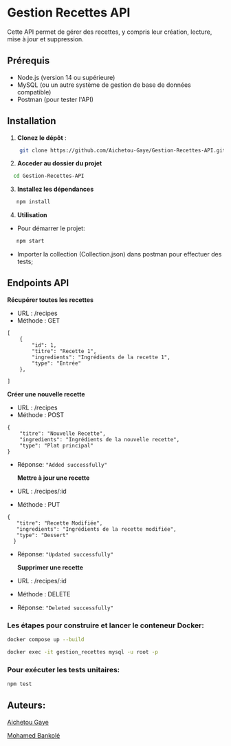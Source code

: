 # Gestion Recettes API

Cette API permet de gérer des recettes, y compris leur création, lecture, mise à jour et suppression.

## Prérequis

- Node.js (version 14 ou supérieure)
- MySQL (ou un autre système de gestion de base de données compatible)
- Postman (pour tester l'API)

## Installation

1. **Clonez le dépôt** :

```bash
    git clone https://github.com/Aichetou-Gaye/Gestion-Recettes-API.git
```

2.  **Acceder au dossier du projet**

```bash
  cd Gestion-Recettes-API
```

3. **Installez les dépendances**

```bash
   npm install
```

4. **Utilisation**

- Pour démarrer le projet:

```bash
   npm start
```

- Importer la collection (Collection.json) dans postman pour effectuer des tests;

## Endpoints API

**Récupérer toutes les recettes**

- URL : /recipes
- Méthode : GET

```
[
    {
        "id": 1,
        "titre": "Recette 1",
        "ingredients": "Ingrédients de la recette 1",
        "type": "Entrée"
    },

]
```

**Créer une nouvelle recette**

- URL : /recipes
- Méthode : POST

```
{
    "titre": "Nouvelle Recette",
    "ingredients": "Ingrédients de la nouvelle recette",
    "type": "Plat principal"
}
```

- Réponse: `"Added successfully"`

  **Mettre à jour une recette**

- URL : /recipes/:id
- Méthode : PUT

```
{
   "titre": "Recette Modifiée",
   "ingredients": "Ingrédients de la recette modifiée",
   "type": "Dessert"
  }
```

- Réponse: `"Updated successfully"`

  **Supprimer une recette**

- URL : /recipes/:id
- Méthode : DELETE
- Réponse: `"Deleted successfully"`
  

### Les étapes pour construire et lancer le conteneur Docker:
```bash
docker compose up --build
  ```

 ``` bash
 docker exec -it gestion_recettes mysql -u root -p
 ```

### Pour exécuter les tests unitaires:
```bash
npm test
````


## Auteurs:

[Aichetou Gaye](https://github.com/Aichetou-Gaye)

[Mohamed Bankolé](https://github.com/medbankole97)
